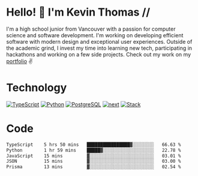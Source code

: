 # Hello! 👋 I'm Kevin Thomas //

I'm a high school junior from Vancouver with a passion for computer science and software development. I'm working on developing efficient software with modern design and exceptional user experiences. Outside of the academic grind, I invest my time into learning new tech, participating in hackathons and working on a few side projects. Check out my work on my [portfolio](https://kevinjosethomas.com/) ✌️

# Technology
[![TypeScript](https://github.com/kevinjosethomas/kevinjosethomas/assets/46242684/444b2e5d-659f-41f5-81fe-3abafb75cb6c)](https://kevinjosethomas.com/stack)
[![Python](https://github.com/kevinjosethomas/kevinjosethomas/assets/46242684/34a174c4-54db-4c4e-9842-2324d47cb043)](https://kevinjosethomas.com/stack)
[![PostgreSQL](https://github.com/kevinjosethomas/kevinjosethomas/assets/46242684/46d6de1c-c483-4dc7-ab3a-87763af6fc78)](https://kevinjosethomas.com/stack)
[![next](https://github.com/kevinjosethomas/kevinjosethomas/assets/46242684/bc46bae5-1ad9-42a7-b7a2-427cbde7c994)](https://kevinjosethomas.com/stack)
[![Stack](https://github.com/kevinjosethomas/kevinjosethomas/assets/46242684/0b9b7eeb-8cce-4a56-bffd-3131dd4dd88c)](https://kevinjosethomas.com/stack)




# Code

<!--START_SECTION:waka-->

```txt
TypeScript    5 hrs 50 mins   ████████████████▓░░░░░░░░   66.63 %
Python        1 hr 59 mins    █████▓░░░░░░░░░░░░░░░░░░░   22.78 %
JavaScript    15 mins         ▓░░░░░░░░░░░░░░░░░░░░░░░░   03.01 %
JSON          15 mins         ▓░░░░░░░░░░░░░░░░░░░░░░░░   03.00 %
Prisma        13 mins         ▓░░░░░░░░░░░░░░░░░░░░░░░░   02.54 %
```

<!--END_SECTION:waka-->
